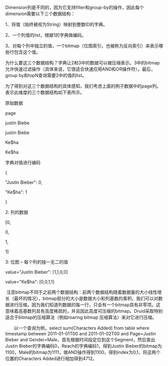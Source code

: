 Dimension列是不同的，因为它支持filter和group-by的操作，因此每个dimension需要以下三个数据结构：

1、将值（始终被视为String）映射到整数ID的字典。

2、一个列值的list，根据1的字典做编码。

3、对每个列中独立的值，一个bitmap（位图索引，也被称为反向索引）来表示哪些行包含这个值。

为什么要这三个数据结构？字典让2和3中的数据可以被压缩表示。3中的bitmap允许快速过滤操作（具体来说，它很适合快速应用AND和OR操作符）。最后，group by和topN查询需要2中的值的list。

为了得到对这三个数据结构的具体感知，我们考虑上面的例子数据中的page列。表示此维度的三个数据结构如下表所示。

原始数据

page

justin Biebe

justin Biebe

Ke$ha

Ke$ha

字典对值进行编码

{

"Justin Bieber": 0,

"Ke$ha": 1

}

2: 列的数据

\[0,

0,

1,

1\]

3: 位图 – 每个列的独一无二的值

value="Justin Bieber": \[1,1,0,0\]

value="Ke$ha":         \[0,0,1,1\]

  注意bitmap不同于之前两个数据结构：前两个数据结构随着数据量的大小线性增长（最坏的情况），bitmap部分的大小是数据大小和列基数的乘积。我们可以对数据进行压缩，因为我们知道列数据的每一行，只会有一个bitmap具有非零项。这意味着高基数列具有高度稀疏的，并且因此高度可压缩的bitmap。Druid采取特别适合于bitmap的压缩算法（例如roaring bitmap 压缩算法）来对它进行压缩。 

       以一个查询为例，select sum\(Characters Added\) from table where timestamp between 2011-01-01T00 and 2011-01-02T00 and Page=Justin Bieber and Gender=Male，首先根据时间段定位到这个Segment，然后查出Justin Bieber的字典编码0，Reach的字典编码1，得到Justin Bieber的bitmap为1100，Male的bitmap为1111，做AND操作得到1100，得到index为0,1，将这两个位置的Characters Added进行相加得到4712。



